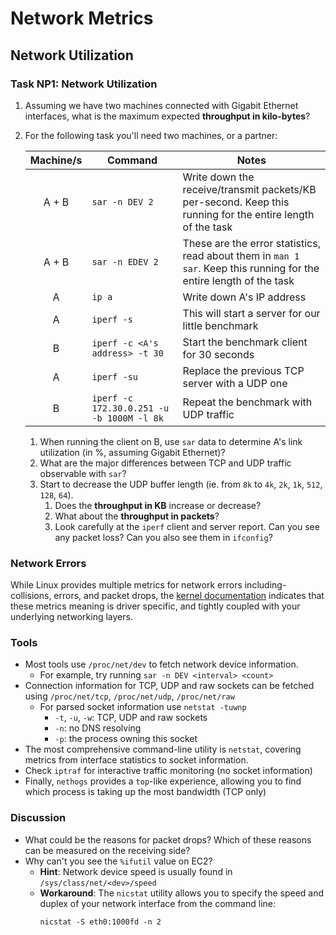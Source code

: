 # Network Metrics

## Network Utilization

### Task NP1: Network Utilization

1. Assuming we have two machines connected with Gigabit Ethernet interfaces, what is the maximum expected **throughput in kilo-bytes**?
2. For the following task you'll need two machines, or a partner:

	| Machine/s | Command | Notes |
	|:-:|-|-|
	| A + B | `sar -n DEV 2` | Write down the receive/transmit packets/KB per-second. Keep this running for the entire length of the task |
	| A + B | `sar -n EDEV 2` | These are the error statistics, read about them in `man 1 sar`. Keep this running for the entire length of the task |
	| A | `ip a` | Write down A's IP address |
	| A | `iperf -s` | This will start a server for our little benchmark |
	| B | `iperf -c <A's address> -t 30` | Start the benchmark client for 30 seconds |
	| A | `iperf -su` | Replace the previous TCP server with a UDP one |
	| B | `iperf -c 172.30.0.251 -u -b 1000M -l 8k` | Repeat the benchmark with UDP traffic |

	1. When running the client on B, use `sar` data to determine A's link utilization (in %, assuming Gigabit Ethernet)?
	2. What are the major differences between TCP and UDP traffic observable with `sar`?
	3. Start to decrease the UDP buffer length (ie. from `8k` to `4k`, `2k`, `1k`, `512`, `128`, `64`). 
		1. Does the **throughput in KB** increase or decrease? 
		2. What about the **throughput in packets**?
		3. Look carefully at the `iperf` client and server report. Can you see any packet loss? Can you also see them in `ifconfig`?

### Network Errors

While Linux provides multiple metrics for network errors including- collisions, errors, and packet drops, the [kernel documentation](https://www.kernel.org/doc/Documentation/ABI/testing/sysfs-class-net-statistics) indicates that these metrics meaning is driver specific, and tightly coupled with your underlying networking layers.

### Tools

 - Most tools use `/proc/net/dev` to fetch network device information.
	 - For example, try running `sar -n DEV <interval> <count>`
 - Connection information for TCP, UDP and raw sockets can be fetched using `/proc/net/tcp`, `/proc/net/udp`, `/proc/net/raw`
	 - For parsed socket information use `netstat -tuwnp`
		 - `-t`, `-u`, `-w`: TCP, UDP and raw sockets
		 - `-n`: no DNS resolving
		 - `-p`: the process owning this socket
 - The most comprehensive command-line utility is `netstat`, covering metrics from interface statistics to socket information.
 - Check `iptraf`  for interactive traffic monitoring (no socket information)
 - Finally, `nethogs` provides a `top`-like experience, allowing you to find which process is taking up the most bandwidth (TCP only)

### Discussion

- What could be the reasons for packet drops? Which of these reasons can be measured on the receiving side?
- Why can't you see the `%ifutil` value on EC2?
	- **Hint**: Network device speed is usually found in `/sys/class/net/<dev>/speed`
	- **Workaround**: The `nicstat` utility allows you to specify the speed and duplex of your network interface from the command line:
	    ```
        nicstat -S eth0:1000fd -n 2
        ```

